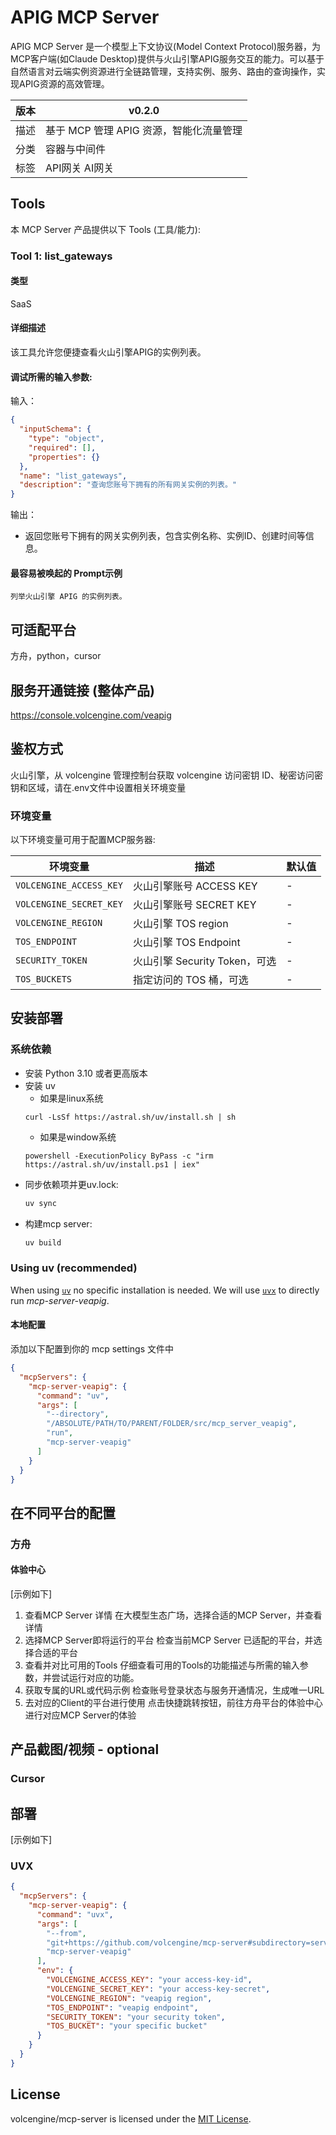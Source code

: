 # APIG MCP Server 
APIG MCP Server 是一个模型上下文协议(Model Context Protocol)服务器，为MCP客户端(如Claude Desktop)提供与火山引擎APIG服务交互的能力。可以基于自然语言对云端实例资源进行全链路管理，支持实例、服务、路由的查询操作，实现APIG资源的高效管理。

| 版本 | v0.2.0                    | 
|----|---------------------------|
| 描述 | 基于 MCP 管理 APIG 资源，智能化流量管理 |
| 分类 | 容器与中间件                    |
| 标签 | API网关 AI网关                |

## Tools

本 MCP Server 产品提供以下 Tools (工具/能力):

### Tool 1: list_gateways

#### 类型

SaaS

#### 详细描述

该工具允许您便捷查看火山引擎APIG的实例列表。

#### 调试所需的输入参数:

输入：

```json 
{
  "inputSchema": {
    "type": "object",
    "required": [],
    "properties": {}
  },
  "name": "list_gateways",
  "description": "查询您账号下拥有的所有网关实例的列表。"
}
```

输出：

- 返回您账号下拥有的网关实例列表，包含实例名称、实例ID、创建时间等信息。

#### 最容易被唤起的 Prompt示例

```
列举火山引擎 APIG 的实例列表。
```

## 可适配平台

方舟，python，cursor

## 服务开通链接 (整体产品)

<https://console.volcengine.com/veapig>

## 鉴权方式

火山引擎，从 volcengine 管理控制台获取 volcengine 访问密钥 ID、秘密访问密钥和区域，请在.env文件中设置相关环境变量

### 环境变量

以下环境变量可用于配置MCP服务器:

| 环境变量             | 描述                     | 默认值 |
|------------------|------------------------|-----|
| `VOLCENGINE_ACCESS_KEY` | 火山引擎账号 ACCESS KEY      | -   |
| `VOLCENGINE_SECRET_KEY` | 火山引擎账号 SECRET KEY      | -   |
| `VOLCENGINE_REGION`         | 火山引擎 TOS region        | -   |
| `TOS_ENDPOINT`   | 火山引擎 TOS Endpoint      | -   |
| `SECURITY_TOKEN` | 火山引擎 Security Token，可选 | -   |
| `TOS_BUCKETS`    | 指定访问的 TOS 桶，可选         | -   |

## 安装部署

### 系统依赖

- 安装 Python 3.10 或者更高版本
- 安装 uv
    - 如果是linux系统
  ```
  curl -LsSf https://astral.sh/uv/install.sh | sh
  ```
    - 如果是window系统
  ```
  powershell -ExecutionPolicy ByPass -c "irm https://astral.sh/uv/install.ps1 | iex"
  ```
- 同步依赖项并更uv.lock:
  ```bash
  uv sync
  ```
- 构建mcp server:
  ```bash
  uv build
  ```

### Using uv (recommended)

When using [`uv`](https://docs.astral.sh/uv/) no specific installation is needed. We will
use [`uvx`](https://docs.astral.sh/uv/guides/tools/) to directly run *mcp-server-veapig*.

#### 本地配置

添加以下配置到你的 mcp settings 文件中

```json
{
  "mcpServers": {
    "mcp-server-veapig": {
      "command": "uv",
      "args": [
        "--directory",
        "/ABSOLUTE/PATH/TO/PARENT/FOLDER/src/mcp_server_veapig",
        "run",
        "mcp-server-veapig"
      ]
    }
  }
}
```

## 在不同平台的配置

### 方舟

#### 体验中心

[示例如下]

1. 查看MCP Server 详情
   在大模型生态广场，选择合适的MCP Server，并查看详情
2. 选择MCP Server即将运行的平台
   检查当前MCP Server 已适配的平台，并选择合适的平台
3. 查看并对比可用的Tools
   仔细查看可用的Tools的功能描述与所需的输入参数，并尝试运行对应的功能。
4. 获取专属的URL或代码示例
   检查账号登录状态与服务开通情况，生成唯一URL
5. 去对应的Client的平台进行使用
   点击快捷跳转按钮，前往方舟平台的体验中心进行对应MCP Server的体验

## 产品截图/视频 - optional

### Cursor

## 部署

[示例如下]

### UVX

```json
{
  "mcpServers": {
    "mcp-server-veapig": {
      "command": "uvx",
      "args": [
        "--from",
        "git+https://github.com/volcengine/mcp-server#subdirectory=server/mcp_server_veapig",
        "mcp-server-veapig"
      ],
      "env": {
        "VOLCENGINE_ACCESS_KEY": "your access-key-id",
        "VOLCENGINE_SECRET_KEY": "your access-key-secret",
        "VOLCENGINE_REGION": "veapig region",
        "TOS_ENDPOINT": "veapig endpoint",
        "SECURITY_TOKEN": "your security token",
        "TOS_BUCKET": "your specific bucket"
      }
    }
  }
}
```

## License

volcengine/mcp-server is licensed under the [MIT License](https://github.com/volcengine/mcp-server/blob/main/LICENSE).


